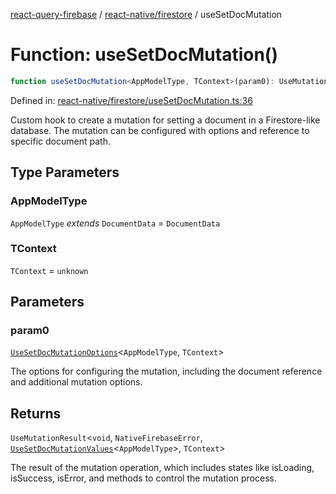 [react-query-firebase](../../../modules.md) / [react-native/firestore](../index.md) / useSetDocMutation

# Function: useSetDocMutation()

```ts
function useSetDocMutation<AppModelType, TContext>(param0): UseMutationResult<void, NativeFirebaseError, UseSetDocMutationValues<AppModelType>, TContext>
```

Defined in: [react-native/firestore/useSetDocMutation.ts:36](https://github.com/vpishuk/react-query-firebase/blob/43c0734068a570cd646254bb366ccd8007f7dfed/react-native/firestore/useSetDocMutation.ts#L36)

Custom hook to create a mutation for setting a document in a Firestore-like database.
The mutation can be configured with options and reference to specific document path.

## Type Parameters

### AppModelType

`AppModelType` *extends* `DocumentData` = `DocumentData`

### TContext

`TContext` = `unknown`

## Parameters

### param0

[`UseSetDocMutationOptions`](../type-aliases/UseSetDocMutationOptions.md)\<`AppModelType`, `TContext`\>

The options for configuring the mutation, including the document reference and additional mutation options.

## Returns

`UseMutationResult`\<`void`, `NativeFirebaseError`, [`UseSetDocMutationValues`](../type-aliases/UseSetDocMutationValues.md)\<`AppModelType`\>, `TContext`\>

The result of the mutation operation, which includes states like isLoading, isSuccess, isError, and methods to control the mutation process.
